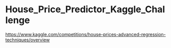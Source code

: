 # House_Price_Predictor_Kaggle_Challenge
 https://www.kaggle.com/competitions/house-prices-advanced-regression-techniques/overview
